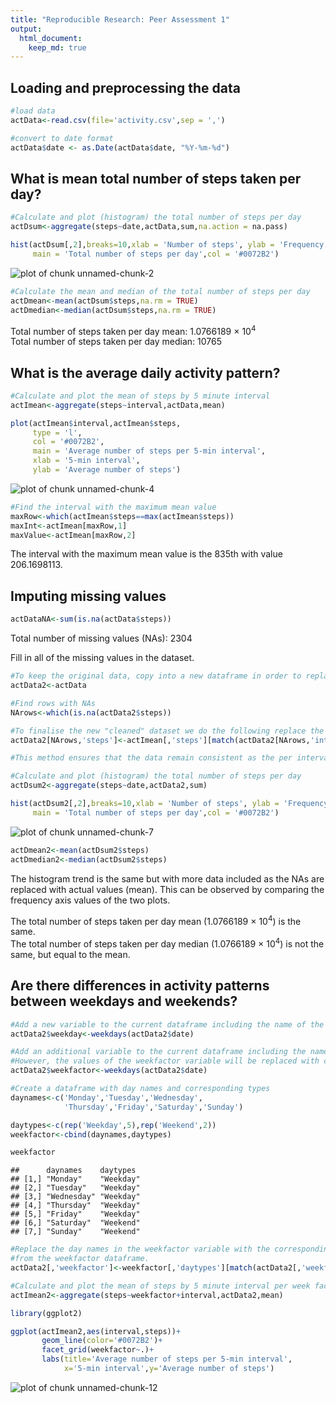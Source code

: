```yaml
---
title: "Reproducible Research: Peer Assessment 1"
output: 
  html_document:
    keep_md: true
---
```



## Loading and preprocessing the data


```r
#load data
actData<-read.csv(file='activity.csv',sep = ',')

#convert to date format
actData$date <- as.Date(actData$date, "%Y-%m-%d")
```


## What is mean total number of steps taken per day?


```r
#Calculate and plot (histogram) the total number of steps per day
actDsum<-aggregate(steps~date,actData,sum,na.action = na.pass)

hist(actDsum[,2],breaks=10,xlab = 'Number of steps', ylab = 'Frequency (days)',
     main = 'Total number of steps per day',col = '#0072B2')
```

![plot of chunk unnamed-chunk-2](figure/unnamed-chunk-2-1.png) 


```r
#Calculate the mean and median of the total number of steps per day
actDmean<-mean(actDsum$steps,na.rm = TRUE)
actDmedian<-median(actDsum$steps,na.rm = TRUE)
```

Total number of steps taken per day mean: 1.0766189 &times; 10<sup>4</sup>  
Total number of steps taken per day median: 10765


## What is the average daily activity pattern?


```r
#Calculate and plot the mean of steps by 5 minute interval
actImean<-aggregate(steps~interval,actData,mean)

plot(actImean$interval,actImean$steps,
     type = 'l',
     col = '#0072B2',
     main = 'Average number of steps per 5-min interval',
     xlab = '5-min interval',
     ylab = 'Average number of steps')
```

![plot of chunk unnamed-chunk-4](figure/unnamed-chunk-4-1.png) 


```r
#Find the interval with the maximum mean value
maxRow<-which(actImean$steps==max(actImean$steps))
maxInt<-actImean[maxRow,1]
maxValue<-actImean[maxRow,2]
```

The interval with the maximum mean value is the 835th with value 206.1698113.


## Imputing missing values


```r
actDataNA<-sum(is.na(actData$steps))
```

Total number of missing values (NAs): 2304


Fill in all of the missing values in the dataset.

```r
#To keep the original data, copy into a new dataframe in order to replace NAs
actData2<-actData

#Find rows with NAs
NArows<-which(is.na(actData2$steps))

#To finalise the new "cleaned" dataset we do the following replace the steps' values in the NArows positions (all NAs) with the mean values of each step taken from the actImean dataframe from the previous section
actData2[NArows,'steps']<-actImean[,'steps'][match(actData2[NArows,'interval'],actImean[,'interval'])]

#This method ensures that the data remain consistent as the per interval mean values remain the same.

#Calculate and plot (histogram) the total number of steps per day
actDsum2<-aggregate(steps~date,actData2,sum)

hist(actDsum2[,2],breaks=10,xlab = 'Number of steps', ylab = 'Frequency (days)',
     main = 'Total number of steps per day',col = '#0072B2')
```

![plot of chunk unnamed-chunk-7](figure/unnamed-chunk-7-1.png) 


```r
actDmean2<-mean(actDsum2$steps)
actDmedian2<-median(actDsum2$steps)
```
The histogram trend is the same but with more data included as the NAs are replaced with actual values (mean). This can be observed by comparing the frequency axis values of the two plots.

The total number of steps taken per day mean (1.0766189 &times; 10<sup>4</sup>) is the same.  
The total number of steps taken per day median (1.0766189 &times; 10<sup>4</sup>) is not the same, but equal to the mean.


## Are there differences in activity patterns between weekdays and weekends?


```r
#Add a new variable to the current dataframe including the name of the day for the corresponding date.
actData2$weekday<-weekdays(actData2$date)

#Add an additional variable to the current dataframe including the name of the day for the corresponding date.
#However, the values of the weekfactor variable will be replaced with correct data.
actData2$weekfactor<-weekdays(actData2$date)
```



```r
#Create a dataframe with day names and corresponding types
daynames<-c('Monday','Tuesday','Wednesday',
            'Thursday','Friday','Saturday','Sunday')

daytypes<-c(rep('Weekday',5),rep('Weekend',2))
weekfactor<-cbind(daynames,daytypes)

weekfactor
```

```
##      daynames    daytypes 
## [1,] "Monday"    "Weekday"
## [2,] "Tuesday"   "Weekday"
## [3,] "Wednesday" "Weekday"
## [4,] "Thursday"  "Weekday"
## [5,] "Friday"    "Weekday"
## [6,] "Saturday"  "Weekend"
## [7,] "Sunday"    "Weekend"
```



```r
#Replace the day names in the weekfactor variable with the corresponding daytype values
#from the weekfactor dataframe.
actData2[,'weekfactor']<-weekfactor[,'daytypes'][match(actData2[,'weekfactor'],weekfactor[,'daynames'])]
```


```r
#Calculate and plot the mean of steps by 5 minute interval per week factor (Weekday,Weekend).
actImean2<-aggregate(steps~weekfactor+interval,actData2,mean)

library(ggplot2)

ggplot(actImean2,aes(interval,steps))+
       geom_line(color='#0072B2')+
       facet_grid(weekfactor~.)+
       labs(title='Average number of steps per 5-min interval',
            x='5-min interval',y='Average number of steps')
```

![plot of chunk unnamed-chunk-12](figure/unnamed-chunk-12-1.png) 







